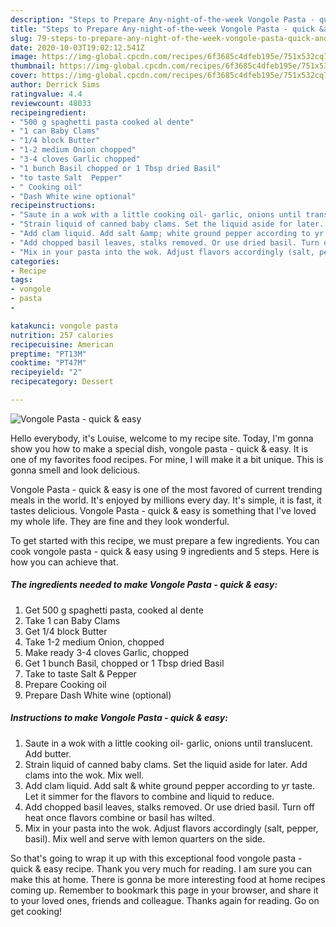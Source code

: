 ```yaml
---
description: "Steps to Prepare Any-night-of-the-week Vongole Pasta - quick &amp;amp; easy"
title: "Steps to Prepare Any-night-of-the-week Vongole Pasta - quick &amp;amp; easy"
slug: 79-steps-to-prepare-any-night-of-the-week-vongole-pasta-quick-and-amp-easy
date: 2020-10-03T19:02:12.541Z
image: https://img-global.cpcdn.com/recipes/6f3685c4dfeb195e/751x532cq70/vongole-pasta-quick-easy-recipe-main-photo.jpg
thumbnail: https://img-global.cpcdn.com/recipes/6f3685c4dfeb195e/751x532cq70/vongole-pasta-quick-easy-recipe-main-photo.jpg
cover: https://img-global.cpcdn.com/recipes/6f3685c4dfeb195e/751x532cq70/vongole-pasta-quick-easy-recipe-main-photo.jpg
author: Derrick Sims
ratingvalue: 4.4
reviewcount: 48033
recipeingredient:
- "500 g spaghetti pasta cooked al dente"
- "1 can Baby Clams"
- "1/4 block Butter"
- "1-2 medium Onion chopped"
- "3-4 cloves Garlic chopped"
- "1 bunch Basil chopped or 1 Tbsp dried Basil"
- "to taste Salt  Pepper"
- " Cooking oil"
- "Dash White wine optional"
recipeinstructions:
- "Saute in a wok with a little cooking oil- garlic, onions until translucent. Add butter."
- "Strain liquid of canned baby clams. Set the liquid aside for later. Add clams into the wok. Mix well."
- "Add clam liquid. Add salt &amp; white ground pepper according to yr taste. Let it simmer for the flavors to combine and liquid to reduce."
- "Add chopped basil leaves, stalks removed. Or use dried basil. Turn off heat once flavors combine or basil has wilted."
- "Mix in your pasta into the wok. Adjust flavors accordingly (salt, pepper, basil). Mix well and serve with lemon quarters on the side."
categories:
- Recipe
tags:
- vongole
- pasta
- 

katakunci: vongole pasta  
nutrition: 257 calories
recipecuisine: American
preptime: "PT13M"
cooktime: "PT47M"
recipeyield: "2"
recipecategory: Dessert

---
```



![Vongole Pasta - quick &amp; easy](https://img-global.cpcdn.com/recipes/6f3685c4dfeb195e/751x532cq70/vongole-pasta-quick-easy-recipe-main-photo.jpg)

Hello everybody, it's Louise, welcome to my recipe site. Today, I'm gonna show you how to make a special dish, vongole pasta - quick &amp; easy. It is one of my favorites food recipes. For mine, I will make it a bit unique. This is gonna smell and look delicious.



Vongole Pasta - quick &amp; easy is one of the most favored of current trending meals in the world. It's enjoyed by millions every day. It's simple, it is fast, it tastes delicious. Vongole Pasta - quick &amp; easy is something that I've loved my whole life. They are fine and they look wonderful.


To get started with this recipe, we must prepare a few ingredients. You can cook vongole pasta - quick &amp; easy using 9 ingredients and 5 steps. Here is how you can achieve that.

<!--inarticleads1-->

##### The ingredients needed to make Vongole Pasta - quick &amp; easy:

1. Get 500 g spaghetti pasta, cooked al dente
1. Take 1 can Baby Clams
1. Get 1/4 block Butter
1. Take 1-2 medium Onion, chopped
1. Make ready 3-4 cloves Garlic, chopped
1. Get 1 bunch Basil, chopped or 1 Tbsp dried Basil
1. Take to taste Salt &amp; Pepper
1. Prepare  Cooking oil
1. Prepare Dash White wine (optional)




<!--inarticleads2-->

##### Instructions to make Vongole Pasta - quick &amp; easy:

1. Saute in a wok with a little cooking oil- garlic, onions until translucent. Add butter.
1. Strain liquid of canned baby clams. Set the liquid aside for later. Add clams into the wok. Mix well.
1. Add clam liquid. Add salt &amp; white ground pepper according to yr taste. Let it simmer for the flavors to combine and liquid to reduce.
1. Add chopped basil leaves, stalks removed. Or use dried basil. Turn off heat once flavors combine or basil has wilted.
1. Mix in your pasta into the wok. Adjust flavors accordingly (salt, pepper, basil). Mix well and serve with lemon quarters on the side.




So that's going to wrap it up with this exceptional food vongole pasta - quick &amp; easy recipe. Thank you very much for reading. I am sure you can make this at home. There is gonna be more interesting food at home recipes coming up. Remember to bookmark this page in your browser, and share it to your loved ones, friends and colleague. Thanks again for reading. Go on get cooking!

